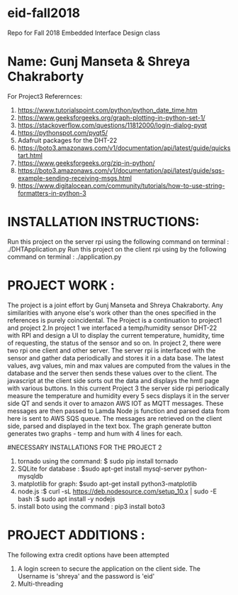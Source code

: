 # eid-fall2018
Repo for Fall 2018 Embedded Interface Design class
# Name: Gunj Manseta & Shreya Chakraborty
For Project3
Referernces:
1.  https://www.tutorialspoint.com/python/python_date_time.htm 
2.  https://www.geeksforgeeks.org/graph-plotting-in-python-set-1/ 
3.  https://stackoverflow.com/questions/11812000/login-dialog-pyqt 
4.  https://pythonspot.com/pyqt5/ 
5.  Adafruit packages for the DHT-22  
6. 	https://boto3.amazonaws.com/v1/documentation/api/latest/guide/quickstart.html
7. 	https://www.geeksforgeeks.org/zip-in-python/
8. 	https://boto3.amazonaws.com/v1/documentation/api/latest/guide/sqs-example-sending-receiving-msgs.html
9.  https://www.digitalocean.com/community/tutorials/how-to-use-string-formatters-in-python-3

# INSTALLATION INSTRUCTIONS:
Run this project on the server rpi using the following command on terminal : ./DHTApplication.py
Run this project on the client rpi using by the following command on terminal : ./application.py

# PROJECT WORK :
The project is a joint effort by Gunj Manseta and Shreya Chakraborty. Any similarities with anyone else's work other than the ones 
specified in the references is purely coincidental. The Project is a continuation to project1 and project 2.In project 1 we interfaced a temp/humidity
sensor DHT-22 with RPI and design a UI to display the current temperature, humidity, time of requesting, the status of the sensor and so on.
In project 2, there were two rpi one client and other server. The server rpi is interfaced with the sensor and gather data periodically
and stores it in a data base. The latest values, avg values, min and max values are computed from the values in the database and the server
then sends these values over to the client. The javascript at the client side sorts out the data and displays the hmtl page with various buttons. 
In this current Project 3 the server side rpi periodically measure the temperature and humidity every 5 secs displays it in the server side QT and sends 
it over to amazon AWS IOT as MQTT messages. These messages are then passed to  Lamda Node js function and parsed data from here is sent to AWS SQS queue.
The messages are retrieved on the client side, parsed and displayed in the text box. The graph generate button generates two graphs - temp and hum with 
4 lines for each.  
 
#NECESSARY INSTALLATIONS FOR THE PROJECT 2
1. tornado using the command: $ sudo pip install tornado
2. SQLite for database : $sudo apt-get install mysql-server python-mysqldb
3. matplotlib for graph: $sudo apt-get install python3-matplotlib
4. node.js :$ curl -sL https://deb.nodesource.com/setup_10.x | sudo -E bash 
           :$ sudo apt install -y nodejs
5. install boto using the command : pip3 install boto3

# PROJECT ADDITIONS :
The following extra credit options have been attempted
1.  A login screen to secure the application on the client side. The Username is 'shreya' and the password is 'eid'
2.  Multi-threading 

